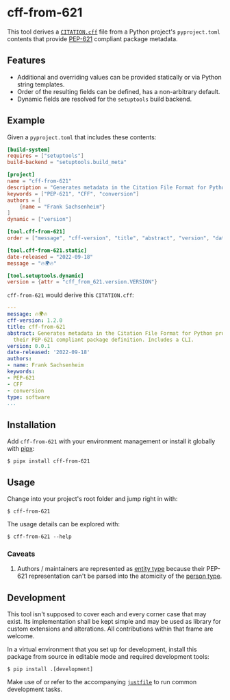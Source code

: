 # cff-from-621

This tool derives a [`CITATION.cff`](https://citation-file-format.github.io/)
file from a Python project's `pyproject.toml` contents that provide
[PEP-621](https://peps.python.org/pep-0621/) compliant package metadata.

## Features

- Additional and overriding values can be provided statically or via Python
  string templates.
- Order of the resulting fields can be defined, has a non-arbitrary default.
- Dynamic fields are resolved for the `setuptools` build backend.

## Example

Given a `pyproject.toml` that includes these contents:

```toml
[build-system]
requires = ["setuptools"]
build-backend = "setuptools.build_meta"

[project]
name = "cff-from-621"
description = "Generates metadata in the Citation File Format for Python projects from their PEP-621 compliant package definition. Includes a CLI."
keywords = ["PEP-621", "CFF", "conversion"]
authors = [
    {name = "Frank Sachsenheim"}
]
dynamic = ["version"]

[tool.cff-from-621]
order = ["message", "cff-version", "title", "abstract", "version", "date-released", "authors", "keywords"]

[tool.cff-from-621.static]
date-released = "2022-09-18"
message = "🔥🌍🔥"

[tool.setuptools.dynamic]
version = {attr = "cff_from_621.version.VERSION"}
```

`cff-from-621` would derive this `CITATION.cff`:

```yaml
---
message: 🔥🌍🔥
cff-version: 1.2.0
title: cff-from-621
abstract: Generates metadata in the Citation File Format for Python projects from
  their PEP-621 compliant package definition. Includes a CLI.
version: 0.0.1
date-released: '2022-09-18'
authors:
- name: Frank Sachsenheim
keywords:
- PEP-621
- CFF
- conversion
type: software
...
```

## Installation

Add `cff-from-621` with your environment management or install it globally
with [pipx](https://pypa.github.io/pipx/):

    $ pipx install cff-from-621

## Usage

Change into your project's root folder and jump right in with:

    $ cff-from-621

The usage details can be explored with:

    $ cff-from-621 --help

### Caveats

1. Authors / maintainers are represented as [entity type](https://github.com/citation-file-format/citation-file-format/blob/main/schema-guide.md#definitionsentity)
   because their PEP-621 representation can't be parsed into the atomicity of the
   [person type](https://github.com/citation-file-format/citation-file-format/blob/main/schema-guide.md#definitionsperson).

## Development

This tool isn't supposed to cover each and every corner case that may exist.
Its implementation shall be kept simple and may be used as library for custom
extensions and alterations.
All contributions within that frame are welcome.

In a virtual environment that you set up for development, install this package
from source in editable mode and required development tools:

    $ pip install .[development]

Make use of or refer to the accompanying [`justfile`](https://just.systems/) to
run common development tasks.

